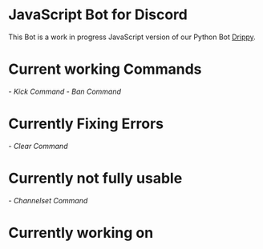 <h1>JavaScript Bot for Discord</h1>

<p>This Bot is a work in progress JavaScript version of our Python Bot <a href='https://github.com/ItIzYe/Va'>Drippy</a>.</p>

# Current working Commands
*- Kick Command*
*- Ban Command*

# Currently Fixing Errors
*- Clear Command*

# Currently not fully usable
*- Channelset Command*

# Currently working on
